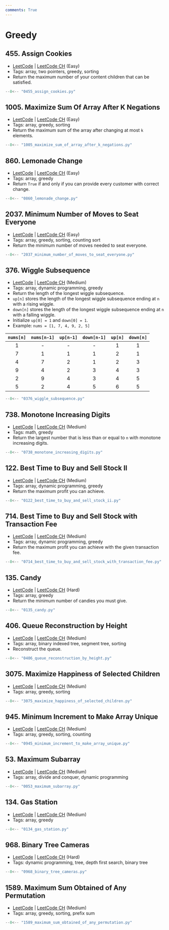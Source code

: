 ```yaml
---
comments: True
---
```


# Greedy

## 455. Assign Cookies

-   [LeetCode](https://leetcode.com/problems/assign-cookies/) | [LeetCode CH](https://leetcode.cn/problems/assign-cookies/) (Easy)
-   Tags: array, two pointers, greedy, sorting
-   Return the maximum number of your content children that can be satisfied.

```python title="455. Assign Cookies"
--8<-- "0455_assign_cookies.py"
```

## 1005. Maximize Sum Of Array After K Negations

-   [LeetCode](https://leetcode.com/problems/maximize-sum-of-array-after-k-negations/) | [LeetCode CH](https://leetcode.cn/problems/maximize-sum-of-array-after-k-negations/) (Easy)
-   Tags: array, greedy, sorting
-   Return the maximum sum of the array after changing at most `k` elements.

```python title="1005. Maximize Sum Of Array After K Negations"
--8<-- "1005_maximize_sum_of_array_after_k_negations.py"
```

## 860. Lemonade Change

-   [LeetCode](https://leetcode.com/problems/lemonade-change/) | [LeetCode CH](https://leetcode.cn/problems/lemonade-change/) (Easy)
-   Tags: array, greedy
-   Return `True` if and only if you can provide every customer with correct change.

```python title="860. Lemonade Change"
--8<-- "0860_lemonade_change.py"
```

## 2037. Minimum Number of Moves to Seat Everyone

-   [LeetCode](https://leetcode.com/problems/minimum-number-of-moves-to-seat-everyone/) | [LeetCode CH](https://leetcode.cn/problems/minimum-number-of-moves-to-seat-everyone/) (Easy)
-   Tags: array, greedy, sorting, counting sort
-   Return the minimum number of moves needed to seat everyone.

```python title="2037. Minimum Number of Moves to Seat Everyone"
--8<-- "2037_minimum_number_of_moves_to_seat_everyone.py"
```

## 376. Wiggle Subsequence

-   [LeetCode](https://leetcode.com/problems/wiggle-subsequence/) | [LeetCode CH](https://leetcode.cn/problems/wiggle-subsequence/) (Medium)
-   Tags: array, dynamic programming, greedy
-   Return the length of the longest wiggle subsequence.
-   `up[n]` stores the length of the longest wiggle subsequence ending at `n` with a rising wiggle.
-   `down[n]` stores the length of the longest wiggle subsequence ending at `n` with a falling wiggle.
-   Initialize `up[0] = 1` and `down[0] = 1`.
-   Example: `nums = [1, 7, 4, 9, 2, 5]`

| `nums[n]` | `nums[n-1]` | `up[n-1]` | `down[n-1]` | `up[n]` | `down[n]` |
| :-------: | :---------: | :-------: | :---------: | :-----: | :-------: |
|     1     |      -      |     -     |      -      |    1    |     1     |
|     7     |      1      |     1     |      1      |    2    |     1     |
|     4     |      7      |     2     |      1      |    2    |     3     |
|     9     |      4      |     2     |      3      |    4    |     3     |
|     2     |      9      |     4     |      3      |    4    |     5     |
|     5     |      2      |     4     |      5      |    6    |     5     |

```python title="376. Wiggle Subsequence"
--8<-- "0376_wiggle_subsequence.py"
```

## 738. Monotone Increasing Digits

-   [LeetCode](https://leetcode.com/problems/monotone-increasing-digits/) | [LeetCode CH](https://leetcode.cn/problems/monotone-increasing-digits/) (Medium)
-   Tags: math, greedy
-   Return the largest number that is less than or equal to `n` with monotone increasing digits.

```python title="738. Monotone Increasing Digits"
--8<-- "0738_monotone_increasing_digits.py"
```

## 122. Best Time to Buy and Sell Stock II

-   [LeetCode](https://leetcode.com/problems/best-time-to-buy-and-sell-stock-ii/) | [LeetCode CH](https://leetcode.cn/problems/best-time-to-buy-and-sell-stock-ii/) (Medium)
-   Tags: array, dynamic programming, greedy
-   Return the maximum profit you can achieve.

```python title="122. Best Time to Buy and Sell Stock II"
--8<-- "0122_best_time_to_buy_and_sell_stock_ii.py"
```

## 714. Best Time to Buy and Sell Stock with Transaction Fee

-   [LeetCode](https://leetcode.com/problems/best-time-to-buy-and-sell-stock-with-transaction-fee/) | [LeetCode CH](https://leetcode.cn/problems/best-time-to-buy-and-sell-stock-with-transaction-fee/) (Medium)
-   Tags: array, dynamic programming, greedy
-   Return the maximum profit you can achieve with the given transaction fee.

```python title="714. Best Time to Buy and Sell Stock with Transaction Fee"
--8<-- "0714_best_time_to_buy_and_sell_stock_with_transaction_fee.py"
```

## 135. Candy

-   [LeetCode](https://leetcode.com/problems/candy/) | [LeetCode CH](https://leetcode.cn/problems/candy/) (Hard)
-   Tags: array, greedy
-   Return the minimum number of candies you must give.

```python title="135. Candy"
--8<-- "0135_candy.py"
```

## 406. Queue Reconstruction by Height

-   [LeetCode](https://leetcode.com/problems/queue-reconstruction-by-height/) | [LeetCode CH](https://leetcode.cn/problems/queue-reconstruction-by-height/) (Medium)
-   Tags: array, binary indexed tree, segment tree, sorting
-   Reconstruct the queue.

```python title="406. Queue Reconstruction by Height"
--8<-- "0406_queue_reconstruction_by_height.py"
```

## 3075. Maximize Happiness of Selected Children

-   [LeetCode](https://leetcode.com/problems/maximize-happiness-of-selected-children/) | [LeetCode CH](https://leetcode.cn/problems/maximize-happiness-of-selected-children/) (Medium)
-   Tags: array, greedy, sorting

```python title="3075. Maximize Happiness of Selected Children"
--8<-- "3075_maximize_happiness_of_selected_children.py"
```

## 945. Minimum Increment to Make Array Unique

-   [LeetCode](https://leetcode.com/problems/minimum-increment-to-make-array-unique/) | [LeetCode CH](https://leetcode.cn/problems/minimum-increment-to-make-array-unique/) (Medium)
-   Tags: array, greedy, sorting, counting

```python title="945. Minimum Increment to Make Array Unique"
--8<-- "0945_minimum_increment_to_make_array_unique.py"
```

## 53. Maximum Subarray

-   [LeetCode](https://leetcode.com/problems/maximum-subarray/) | [LeetCode CH](https://leetcode.cn/problems/maximum-subarray/) (Medium)
-   Tags: array, divide and conquer, dynamic programming

```python title="53. Maximum Subarray"
--8<-- "0053_maximum_subarray.py"
```

## 134. Gas Station

-   [LeetCode](https://leetcode.com/problems/gas-station/) | [LeetCode CH](https://leetcode.cn/problems/gas-station/) (Medium)
-   Tags: array, greedy

```python title="134. Gas Station"
--8<-- "0134_gas_station.py"
```

## 968. Binary Tree Cameras

-   [LeetCode](https://leetcode.com/problems/binary-tree-cameras/) | [LeetCode CH](https://leetcode.cn/problems/binary-tree-cameras/) (Hard)
-   Tags: dynamic programming, tree, depth first search, binary tree

```python title="968. Binary Tree Cameras"
--8<-- "0968_binary_tree_cameras.py"
```

## 1589. Maximum Sum Obtained of Any Permutation

-   [LeetCode](https://leetcode.com/problems/maximum-sum-obtained-of-any-permutation/) | [LeetCode CH](https://leetcode.cn/problems/maximum-sum-obtained-of-any-permutation/) (Medium)
-   Tags: array, greedy, sorting, prefix sum

```python title="1589. Maximum Sum Obtained of Any Permutation"
--8<-- "1589_maximum_sum_obtained_of_any_permutation.py"
```
